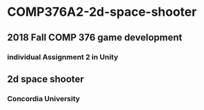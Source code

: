 # COMP376A2-2d-space-shooter

## 2018 Fall COMP 376 game development 
### individual Assignment 2 in Unity

## 2d space shooter

### Concordia University

